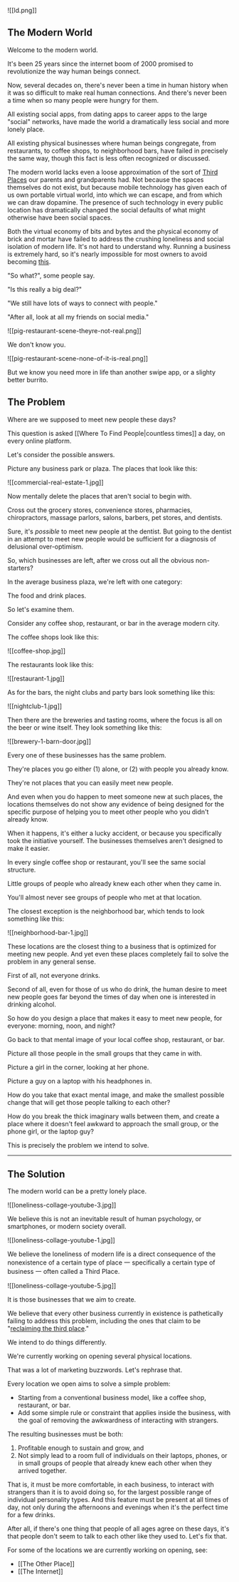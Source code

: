 
![[ld.png]]


## The Modern World

Welcome to the modern world.

It's been 25 years since the internet boom of 2000 promised to revolutionize the way human beings connect.

Now, several decades on, there's never been a time in human history when it was so difficult to make real human connections. And there's never been a time when so many people were hungry for them.

All existing social apps, from dating apps to career apps to the large "social" networks, have made the world a dramatically less social and more lonely place.

All existing physical businesses where human beings congregate, from restaurants, to coffee shops, to neighborhood bars, have failed in precisely the same way, though this fact is less often recognized or discussed.

The modern world lacks even a loose approximation of the sort of [Third Places](https://en.wikipedia.org/wiki/Third_place) our parents and grandparents had. Not because the spaces themselves do not exist, but because mobile technology has given each of us own portable virtual world, into which we can escape, and from which we can draw dopamine. The presence of such technology in every public location has dramatically changed the social defaults of what might otherwise have been social spaces.

Both the virtual economy of bits and bytes and the physical economy of brick and mortar have failed to address the crushing loneliness and social isolation of modern life. It's not hard to understand why. Running a business is extremely hard, so it's nearly impossible for most owners to avoid becoming [this](https://youtu.be/MDPeLlMR2D4?si=EWMHTL-IxFGP5Ae8&t=148).

"So what?", some people say.

"Is this really a big deal?"

"We still have lots of ways to connect with people."

"After all, look at all my friends on social media."

![[pig-restaurant-scene-theyre-not-real.png]]

We don't know you.

![[pig-restaurant-scene-none-of-it-is-real.png]]

But we know you need more in life than another swipe app, or a slighty better burrito.

## The Problem

Where are we supposed to meet new people these days?

This question is asked [[Where To Find People|countless times]] a day, on every online platform.

Let's consider the possible answers.

Picture any business park or plaza. The places that look like this:

![[commercial-real-estate-1.jpg]]

Now mentally delete the places that aren't social to begin with.

Cross out the grocery stores, convenience stores, pharmacies, chiropractors, massage parlors, salons, barbers, pet stores, and dentists.

Sure, it's _possible_ to meet new people at the dentist. But going to the dentist in an attempt to meet new people would be sufficient for a diagnosis of delusional over-optimism.

So, which businesses are left, after we cross out all the obvious non-starters?

In the average business plaza, we're left with one category:

The food and drink places.

So let's examine them.

Consider any coffee shop, restaurant, or bar in the average modern city.

The coffee shops look like this:

![[coffee-shop.jpg]]

The restaurants look like this:

![[restaurant-1.jpg]]

As for the bars, the night clubs and party bars look something like this:

![[nightclub-1.jpg]]

Then there are the breweries and tasting rooms, where the focus is all on the beer or wine itself. They look something like this:

![[brewery-1-barn-door.jpg]]

Every one of these businesses has the same problem.

They're places you go either (1) alone, or (2) with people you already know.

They're not places that you can easily meet new people.

And even when you do happen to meet someone new at such places, the locations themselves do not show any evidence of being designed for the specific purpose of helping you to meet other people who you didn't already know.

When it happens, it's either a lucky accident, or because you specifically took the initiative yourself. The businesses themselves aren't designed to make it easier.

In every single coffee shop or restaurant, you'll see the same social structure.

Little groups of people who already knew each other when they came in.

You'll almost never see groups of people who met at that location.

The closest exception is the neighborhood bar, which tends to look something like this:

![[neighborhood-bar-1.jpg]]


These locations are the closest thing to a business that is optimized for meeting new people. And yet even these places completely fail to solve the problem in any general sense.

First of all, not everyone drinks.

Second of all, even for those of us who do drink, the human desire to meet new people goes far beyond the times of day when one is interested in drinking alcohol.

So how do you design a place that makes it easy to meet new people, for everyone: morning, noon, and night?

Go back to that mental image of your local coffee shop, restaurant, or bar.

Picture all those people in the small groups that they came in with.

Picture a girl in the corner, looking at her phone.

Picture a guy on a laptop with his headphones in.

How do you take that exact mental image, and make the smallest possible change that will get those people talking to each other?

How do you break the thick imaginary walls between them, and create a place where it doesn't feel awkward to approach the small group, or the phone girl, or the laptop guy?

This is precisely the problem we intend to solve.

---
## The Solution

The modern world can be a pretty lonely place.

![[loneliness-collage-youtube-3.jpg]]

We believe this is not an inevitable result of human psychology, or smartphones, or modern society overall.

![[loneliness-collage-youtube-1.jpg]]

We believe the loneliness of modern life is a direct consequence of the nonexistence of a certain type of place 一 specifically a certain type of business 一 often called a Third Place.

![[loneliness-collage-youtube-5.jpg]]

It is those businesses that we aim to create.

We believe that every other business currently in existence is pathetically failing to address this problem, including the ones that claim to be "[reclaiming the third place](https://stories.starbucks.com/emea/stories/2024/reclaiming-third-places-our-bold-vision-for-community-stores/)."

We intend to do things differently.

We're currently working on opening several physical locations.

That was a lot of marketing buzzwords. Let's rephrase that.

Every location we open aims to solve a simple problem:

- Starting from a conventional business model, like a coffee shop, restaurant, or bar.
- Add some simple rule or constraint that applies inside the business, with the goal of removing the awkwardness of interacting with strangers.

The resulting businesses must be both:

1. Profitable enough to sustain and grow, and
2. Not simply lead to a room full of individuals on their laptops, phones, or in small groups of people that already knew each other when they arrived together.

That is, it must be more comfortable, in each business, to interact with strangers than it is to avoid doing so, for the largest possible range of individual personality types. And this feature must be present at all times of day, not only during the afternoons and evenings when it's the perfect time for a few drinks.

After all, if there's one thing that people of all ages agree on these days, it's that people don't seem to talk to each other like they used to. Let's fix that.

For some of the locations we are currently working on opening, see:
- [[The Other Place]]
- [[The Internet]]
